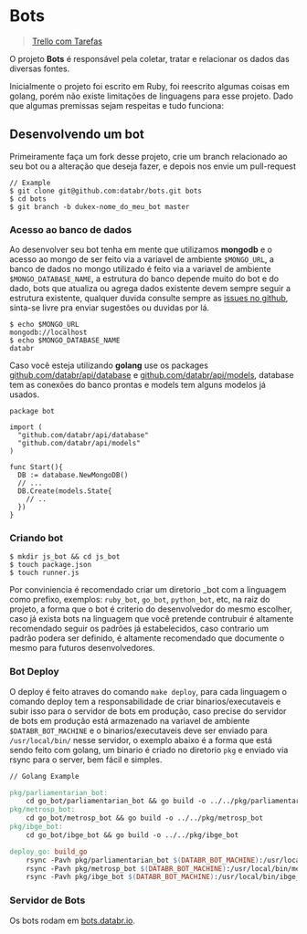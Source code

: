 # Bots

> [Trello com Tarefas](https://trello.com/b/3WLlqXpX/databr)

O projeto **Bots** é responsável pela coletar, tratar e relacionar os dados das diversas fontes.

Inicialmente o projeto foi escrito em Ruby, foi reescrito algumas coisas em golang, porém não existe limitações de linguagens para esse projeto. Dado que algumas premissas sejam respeitas e tudo funciona:

## Desenvolvendo um bot

Primeiramente faça um fork desse projeto, crie um branch relacionado ao seu bot ou a alteração que deseja fazer, e depois nos envie um pull-request

``` shell
// Example
$ git clone git@github.com:databr/bots.git bots
$ cd bots
$ git branch -b dukex-nome_do_meu_bot master
```

### Acesso ao banco de dados

Ao desenvolver seu bot tenha em mente que utilizamos **mongodb** e o acesso ao mongo de ser feito via a variavel de ambiente `$MONGO_URL`, a banco de dados no mongo utilizado é feito via a variavel de ambiente `$MONGO_DATABASE_NAME`, a estrutura do banco depende muito do bot e do dado, bots que atualiza ou agrega dados existente devem sempre seguir a estrutura existente, qualquer duvida consulte sempre as [issues no github](https://github.com/databr/bots/issues), sinta-se livre pra enviar sugestões ou duvidas por lá. 

``` shell
$ echo $MONGO_URL
mongodb://localhost
$ echo $MONGO_DATABASE_NAME
databr
```

Caso você esteja utilizando **golang** use os packages [github.com/databr/api/database](https://github.com/databr/api/tree/master/database) e [github.com/databr/api/models](https://github.com/databr/api/tree/master/models), database tem as conexões do banco prontas e models tem alguns modelos já usados.

``` golang
package bot

import (
  "github.com/databr/api/database"
  "github.com/databr/api/models"
)

func Start(){ 
  DB := database.NewMongoDB()
  // ...
  DB.Create(models.State{ 
    // ..
  })
}
```

### Criando bot

``` shell
$ mkdir js_bot && cd js_bot
$ touch package.json
$ touch runner.js
```

Por conviniencia é recomendado criar um diretorio \_bot com a linguagem como prefixo, exemplos: `ruby_bot`, `go_bot`, `python_bot`, etc, na raiz do projeto, a forma que o bot é criterio do desenvolvedor do mesmo escolher, caso já exista bots na linguagem que você pretende contrubuir é altamente recomendado seguir os padrões já estabelecidos, caso contrario um padrão podera ser definido, é altamente recomendado que documente o mesmo para futuros desenvolvedores.


### Bot Deploy

O deploy é feito atraves do comando ```make deploy```, para cada linguagem o comando deploy tem a responsabilidade de criar binarios/executaveis e subir isso para o servidor de bots em produção, caso precise do servidor de bots em produção está armazenado na variavel de ambiente ```$DATABR_BOT_MACHINE``` e o binarios/executaveis deve ser enviado para ```/usr/local/bin/``` nesse servidor, o exemplo abaixo é a forma que está sendo feito com golang, um binario é criado no diretorio ```pkg``` e enviado via rsync para o server, bem fácil e simples.

``` Makefile
// Golang Example

pkg/parliamentarian_bot:
	cd go_bot/parliamentarian_bot && go build -o ../../pkg/parliamentarian_bot
pkg/metrosp_bot:
	cd go_bot/metrosp_bot && go build -o ../../pkg/metrosp_bot
pkg/ibge_bot:
	cd go_bot/ibge_bot && go build -o ../../pkg/ibge_bot

deploy_go: build_go
	rsync -Pavh pkg/parliamentarian_bot $(DATABR_BOT_MACHINE):/usr/local/bin/parliamentarian_bot
	rsync -Pavh pkg/metrosp_bot $(DATABR_BOT_MACHINE):/usr/local/bin/metrosp_bot
	rsync -Pavh pkg/ibge_bot $(DATABR_BOT_MACHINE):/usr/local/bin/ibge_bot

```

### Servidor de Bots

Os bots rodam em [bots.databr.io](http://bots.databr.io).
